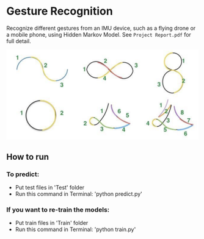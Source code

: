 # Gesture Recognition

Recognize different gestures from an IMU device, such as a flying drone or a mobile phone, using Hidden Markov Model. See `Project Report.pdf` for full detail.

![gestures](gestures.png)

## How to run

### To predict:

- Put test files in 'Test' folder
- Run this command in Terminal:
'python predict.py'

### If you want to re-train the models:

- Put train files in 'Train' folder
- Run this command in Terminal:
'python train.py' 
